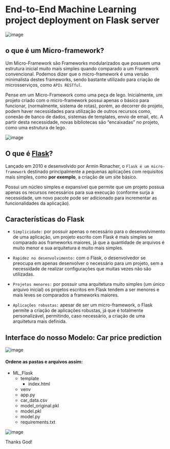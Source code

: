 # End-to-End Machine Learning project deployment on Flask server

![image](https://user-images.githubusercontent.com/69597971/158499680-25b1646e-cee6-4ace-b377-e5c85df86738.png)

##  o que é um Micro-framework?

Um Micro-Framework são Frameworks modularizados que possuem uma estrutura inicial muito mais simples quando comparado a um Framework convencional. Podemos dizer que o micro-framework é uma versão minimalista destes frameworks, sendo bastante utilizado para criação de microsserviços, como ``APIs RESTful``.

Pense em um Micro-Framework como uma peça de lego. Inicialmente, um projeto criado com o micro-framework possui apenas o básico para funcionar, (normalmente, sistema de rotas), porém, ao decorrer do projeto, podem haver necessidades para utilização de outros recursos como, conexão de banco de dados, sistemas de templates, envio de email, etc. A partir desta necessidade, novas bibliotecas são “encaixadas” no projeto, como uma estrutura de lego.

![image](https://user-images.githubusercontent.com/69597971/158500581-a2ee946b-11aa-4ffe-b54a-e5d597be406e.png)

## O que é [Flask](https://www.treinaweb.com.br/blog/o-que-e-flask)? 

Lançado em 2010 e desenvolvido por Armin Ronacher, o ``Flask é um micro-framework`` destinado principalmente a pequenas aplicações com requisitos mais simples, como **por exemplo**, a criação de um site básico.

Possui um núcleo simples e expansível que permite que um projeto possua apenas os recursos necessários para sua execução (conforme surja a necessidade, um novo pacote pode ser adicionado para incrementar as funcionalidades da aplicação).


## Características do Flask

* ``Simplicidade:`` por possuir apenas o necessário para o desenvolvimento de uma aplicação, um projeto escrito com Flask é mais simples se comparado aos frameworks maiores, já que a quantidade de arquivos é muito menor e sua arquitetura é muito mais simples.

* ``Rapidez no desenvolvimento:`` com o Flask, o desenvolvedor se preocupa em apenas desenvolver o necessário para um projeto, sem a necessidade de realizar configurações que muitas vezes não são utilizadas.

* ``Projetos menores:`` por possuir uma arquitetura muito simples (um único arquivo inicial) os projetos escritos em Flask tendem a ser menores e mais leves se comparados a frameworks maiores.

* ``Aplicações robustas:`` apesar de ser um micro-framework, o Flask permite a criação de aplicações robustas, já que é totalmente personalizável, permitindo, caso necessário, a criação de uma arquitetura mais definida.


## Interface do nosso Modelo: Car price prediction

![image](https://user-images.githubusercontent.com/69597971/158734231-fa7775bf-5dbe-4e32-a452-e06ed72dac82.png)


#### Ordene as pastas e arquivos assim:

* ML_Flask 
  * template
    * index.html
  * venv 
  * app.py
  * car_data.csv
  * model_original.pkl
  * model.pkl
  * model.py
  * requirements.txt

![image](https://user-images.githubusercontent.com/69597971/158736149-2f4b3342-d1ea-4744-8843-15145e3e6955.png)











Thanks God!
